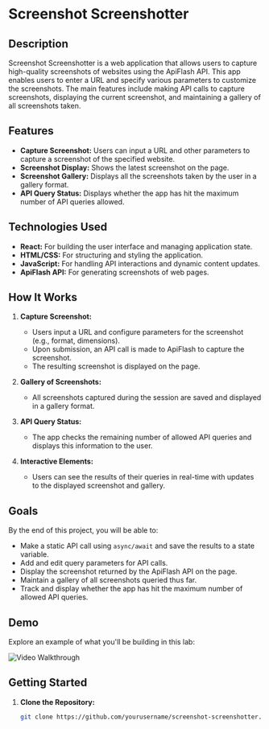 # Screenshot Screenshotter

## Description

Screenshot Screenshotter is a web application that allows users to capture high-quality screenshots of websites using the ApiFlash API. This app enables users to enter a URL and specify various parameters to customize the screenshots. The main features include making API calls to capture screenshots, displaying the current screenshot, and maintaining a gallery of all screenshots taken.

## Features

- **Capture Screenshot:** Users can input a URL and other parameters to capture a screenshot of the specified website.
- **Screenshot Display:** Shows the latest screenshot on the page.
- **Screenshot Gallery:** Displays all the screenshots taken by the user in a gallery format.
- **API Query Status:** Displays whether the app has hit the maximum number of API queries allowed.

## Technologies Used

- **React:** For building the user interface and managing application state.
- **HTML/CSS:** For structuring and styling the application.
- **JavaScript:** For handling API interactions and dynamic content updates.
- **ApiFlash API:** For generating screenshots of web pages.

## How It Works

1. **Capture Screenshot:**
   - Users input a URL and configure parameters for the screenshot (e.g., format, dimensions).
   - Upon submission, an API call is made to ApiFlash to capture the screenshot.
   - The resulting screenshot is displayed on the page.

2. **Gallery of Screenshots:**
   - All screenshots captured during the session are saved and displayed in a gallery format.

3. **API Query Status:**
   - The app checks the remaining number of allowed API queries and displays this information to the user.

4. **Interactive Elements:**
   - Users can see the results of their queries in real-time with updates to the displayed screenshot and gallery.

## Goals

By the end of this project, you will be able to:

- Make a static API call using `async/await` and save the results to a state variable.
- Add and edit query parameters for API calls.
- Display the screenshot returned by the ApiFlash API on the page.
- Maintain a gallery of all screenshots queried thus far.
- Track and display whether the app has hit the maximum number of allowed API queries.

## Demo

Explore an example of what you'll be building in this lab:

![Video Walkthrough](https://github.com/vetskiver/cap/blob/master/cap-demo.gif)

## Getting Started

1. **Clone the Repository:**
   ```bash
   git clone https://github.com/yourusername/screenshot-screenshotter.git
